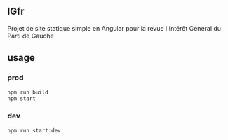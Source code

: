## IGfr

Projet de site statique simple en Angular pour la revue l'Intérêt Général du Parti de Gauche

## usage

### prod

```
npm run build
npm start
```

### dev
```
npm run start:dev
```
